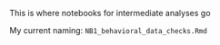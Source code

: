 This is where notebooks for intermediate analyses go

My current naming: `NB1_behavioral_data_checks.Rmd`